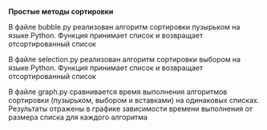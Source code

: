 **Простые методы сортировки**

В файле bubble.py реализован алгоритм сортировки пузырьком на языке Python. 
Функция  принимает список и возвращает отсортированный список
 
В файле selection.py реализован алгоритм сортировки выбором на языке Python. 
Функция  принимает список и возвращает отсортированный список


В файле graph.py сравнивается время выполнения алгоритмов сортировки 
(пузырьком, выбором и вставками) на одинаковых списках. Результаты отражены в  графике 
зависимости времени выполнения от размера списка для каждого алгоритма
